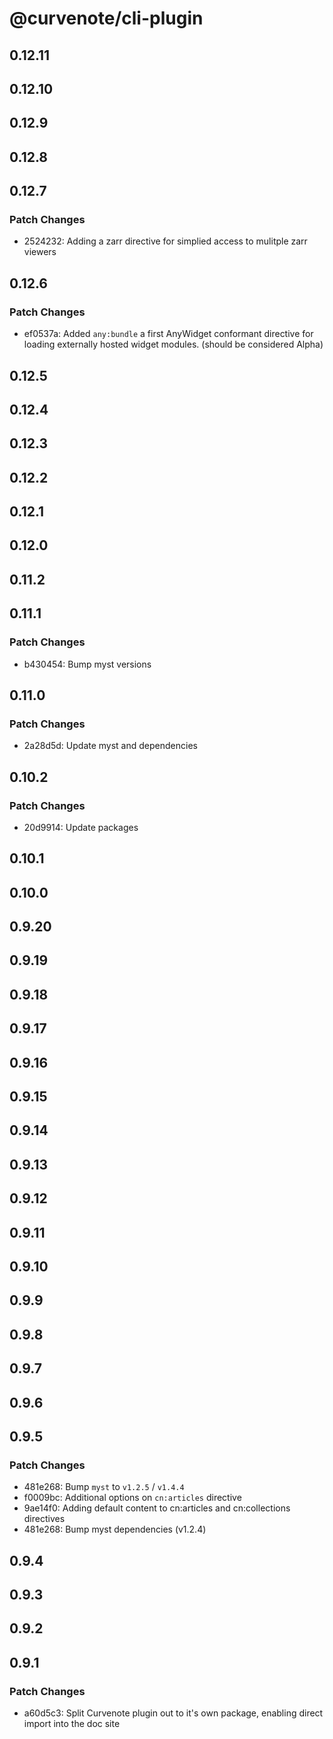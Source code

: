 # @curvenote/cli-plugin

## 0.12.11

## 0.12.10

## 0.12.9

## 0.12.8

## 0.12.7

### Patch Changes

- 2524232: Adding a zarr directive for simplied access to mulitple zarr viewers

## 0.12.6

### Patch Changes

- ef0537a: Added `any:bundle` a first AnyWidget conformant directive for loading externally hosted widget modules. (should be considered Alpha)

## 0.12.5

## 0.12.4

## 0.12.3

## 0.12.2

## 0.12.1

## 0.12.0

## 0.11.2

## 0.11.1

### Patch Changes

- b430454: Bump myst versions

## 0.11.0

### Patch Changes

- 2a28d5d: Update myst and dependencies

## 0.10.2

### Patch Changes

- 20d9914: Update packages

## 0.10.1

## 0.10.0

## 0.9.20

## 0.9.19

## 0.9.18

## 0.9.17

## 0.9.16

## 0.9.15

## 0.9.14

## 0.9.13

## 0.9.12

## 0.9.11

## 0.9.10

## 0.9.9

## 0.9.8

## 0.9.7

## 0.9.6

## 0.9.5

### Patch Changes

- 481e268: Bump `myst` to `v1.2.5` / `v1.4.4`
- f0009bc: Additional options on `cn:articles` directive
- 9ae14f0: Adding default content to cn:articles and cn:collections directives
- 481e268: Bump myst dependencies (v1.2.4)

## 0.9.4

## 0.9.3

## 0.9.2

## 0.9.1

### Patch Changes

- a60d5c3: Split Curvenote plugin out to it's own package, enabling direct import into the doc site
